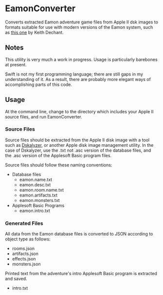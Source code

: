 # EamonConverter

Converts extracted Eamon adventure game files from Apple II dsk images to formats suitable for use with modern versions of the Eamon system, such as [this one](https://github.com/kdechant/eamon) by Keith Dechant.


## Notes

This utility is very much 
a work in progress. Usage is particularly barebones at present.

Swift is not my first programming language; there are still gaps in my understanding of it. As a result, there are probably more elegant ways of accomplishing parts of this code. 


## Usage

At the command line, change to the directory which includes your Apple II source files, and run EamonConverter.


### Source Files

Source files should be extracted from the Apple II disk image with a tool such as [Dskalyzer](https://github.com/paleotronic/dskalyzer), or another Apple disk image management utility. In the case of Dskalyzer, use the .txt not .asc version of the database files, and the .asc version of the Applesoft Basic program files.

Source files should follow these naming conventions:

* Database files
    * eamon.name.txt
    * eamon.desc.txt
    * eamon.room.name.txt
    * eamon.artifacts.txt
    * eamon.monsters.txt
* Applesoft Basic Programs
    * eamon.intro.txt

### Generated Files

All data from the Eamon database files is converted to JSON according to object type as follows:

* rooms.json
* artifacts.json
* effects.json
* monsters.json

Printed text from the adventure's intro Applesoft Basic program is extracted and saved.

* intro.txt


